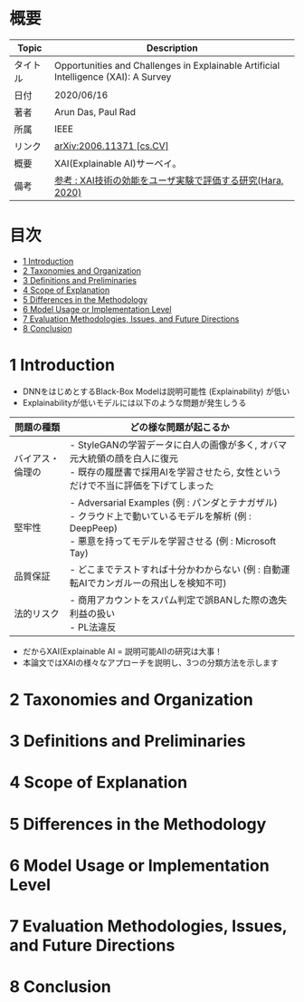 # 概要

|Topic|Description|
|---|---|
|タイトル|Opportunities and Challenges in Explainable Artificial Intelligence (XAI): A Survey|
|日付|2020/06/16|
|著者|Arun Das, Paul Rad|
|所属|IEEE|
|リンク|[arXiv:2006.11371 [cs.CV]](https://arxiv.org/abs/2006.11371)|
|概要|XAI(Explainable AI)サーベイ。|
|備考|[参考 : XAI技術の効能をユーザ実験で評価する研究(Hara, 2020)](https://www.slideshare.net/SatoshiHara3/xai-238616601)|


# 目次
- [1 Introduction](#1-Introduction)
- [2 Taxonomies and Organization](#2-Taxonomies-and-Organization)
- [3 Definitions and Preliminaries](#3-Definitions-and-Preliminaries)
- [4 Scope of Explanation](#4-Scope-of-Explanation)
- [5 Differences in the Methodology](#5-Differences-in-the-Methodology)
- [6 Model Usage or Implementation Level](#6-Model-Usage-or-Implementation-Level)
- [7 Evaluation Methodologies, Issues, and Future Directions](#7-Evaluation-Methodologies,-Issues,-and-Future-Directions)
- [8 Conclusion](#8-Conclusion)

# 1 Introduction
- DNNをはじめとするBlack-Box Modelは説明可能性 (Explainability) が低い
- Explainabilityが低いモデルには以下のような問題が発生しうる

|問題の種類|どの様な問題が起こるか|
|---|---|
|バイアス・倫理の|- StyleGANの学習データに白人の画像が多く, オバマ元大統領の顔を白人に復元<br>- 既存の履歴書で採用AIを学習させたら, 女性というだけで不当に評価を下げてしまった|
|堅牢性|- Adversarial Examples (例 : パンダとテナガザル)<br>- クラウド上で動いているモデルを解析 (例 : DeepPeep)<br>- 悪意を持ってモデルを学習させる (例 : Microsoft Tay)|
|品質保証|- どこまでテストすれば十分かわからない (例 : 自動運転AIでカンガルーの飛出しを検知不可)|
|法的リスク|- 商用アカウントをスパム判定で誤BANした際の逸失利益の扱い<br>- PL法違反|

- だからXAI(Explainable AI = 説明可能AI)の研究は大事！
- 本論文ではXAIの様々なアプローチを説明し、3つの分類方法を示します


# 2 Taxonomies and Organization

# 3 Definitions and Preliminaries

# 4 Scope of Explanation

# 5 Differences in the Methodology

# 6 Model Usage or Implementation Level

# 7 Evaluation Methodologies, Issues, and Future Directions

# 8 Conclusion



